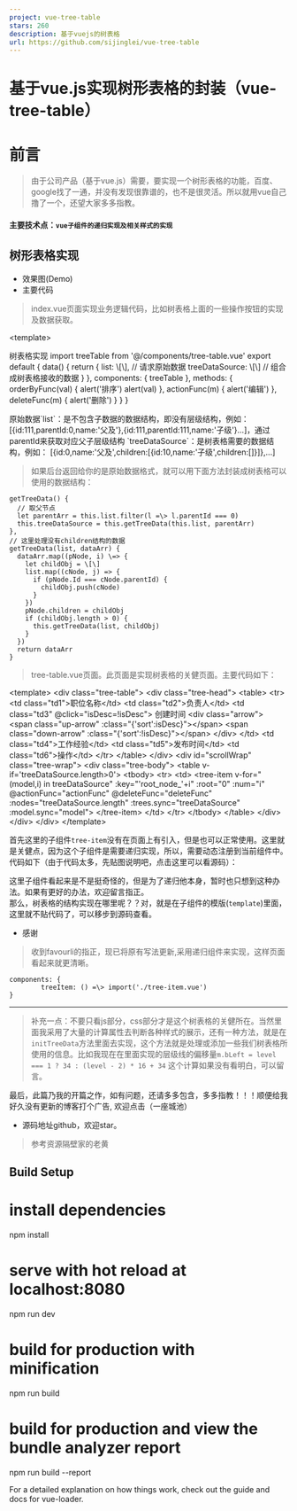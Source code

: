 ```yaml
---
project: vue-tree-table
stars: 260
description: 基于vuejs的树表格
url: https://github.com/sijinglei/vue-tree-table
---
```


基于vue.js实现树形表格的封装（vue-tree-table）
=================================

前言
==

> 由于公司产品（基于vue.js）需要，要实现一个树形表格的功能，百度、google找了一通，并没有发现很靠谱的，也不是很灵活。所以就用vue自己撸了一个，还望大家多多指教。

#### 主要技术点：`vue子组件的递归实现及相关样式的实现`

树形表格实现
------

-   效果图(Demo)
-   主要代码

> index.vue页面实现业务逻辑代码，比如树表格上面的一些操作按钮的实现及数据获取。

<template\>
  <div class\="contains"\>
    <h1\>树表格实现</h1\>
    <tree-table ref\="recTree"
    :list.sync\="treeDataSource"
    @actionFunc\="actionFunc"
    @deleteFunc\="deleteFunc"
    @orderByFunc\="orderByFunc"\></tree-table\>
  </div\>
</template\>
<script\>
import treeTable from '@/components/tree-table.vue'
export default {
  data() {
    return {
      list: \[\], // 请求原始数据
      treeDataSource: \[\] // 组合成树表格接收的数据
    }
  },
  components: {
    treeTable
  },
  methods: {
    orderByFunc(val) {
      alert('排序')
      alert(val)
    },
    actionFunc(m) {
      alert('编辑')
    },
    deleteFunc(m) {
      alert('删除')
    }
  }
}
</script\>

原始数据\`list\`：是不包含子数据的数据结构，即没有层级结构，例如：
\[{id:111,parentId:0,name:'父及'},{id:111,parentId:111,name:'子级'}...\]，通过parentId来获取对应父子层级结构
\`treeDataSource\`：是树表格需要的数据结构，例如：
\[{id:0,name:'父及',children:\[{id:10,name:'子级',children:\[\]}\]},...\]

> 如果后台返回给你的是原始数据格式，就可以用下面方法封装成树表格可以使用的数据结构：

    getTreeData() {
      // 取父节点
      let parentArr = this.list.filter(l =\> l.parentId === 0)
      this.treeDataSource = this.getTreeData(this.list, parentArr)
    },
    // 这里处理没有children结构的数据
    getTreeData(list, dataArr) {
      dataArr.map((pNode, i) \=> {
        let childObj = \[\]
        list.map((cNode, j) => {
          if (pNode.Id === cNode.parentId) {
            childObj.push(cNode)
          }
        })
        pNode.children = childObj
        if (childObj.length > 0) {
          this.getTreeData(list, childObj)
        }
      })
      return dataArr
    }

> tree-table.vue页面。此页面是实现树表格的关健页面。主要代码如下：

<template\>
	<div class\="tree-table"\>
		<div class\="tree-head"\>
			<table\>
				<tr\>
					<td class\="td1"\>职位名称</td\>
					<td class\="td2"\>负责人</td\>
					<td class\="td3" @click\="isDesc=!isDesc"\>
						创建时间
						<div class\="arrow"\>
							<span class\="up-arrow" :class\="{'sort':isDesc}"\></span\>
							<span class\="down-arrow" :class\="{'sort':!isDesc}"\></span\>
						</div\>
					</td\>
					<td class\="td4"\>工作经验</td\>
					<td class\="td5"\>发布时间</td\>
					<td class\="td6"\>操作</td\>
				</tr\>
			</table\>
		</div\>
		<div id\="scrollWrap" class\="tree-wrap"\>
			<div class\="tree-body"\>
				<table v-if\='treeDataSource.length>0'\>
					<tbody\>
						<tr\>
							<td\>
								<tree-item
									v-for\="(model,i) in treeDataSource"
                                    :key\="'root\_node\_'+i"
									:root\="0"
									:num\="i"
									@actionFunc\="actionFunc"
									@deleteFunc\="deleteFunc"
									:nodes\="treeDataSource.length"
									:trees.sync\="treeDataSource"
									:model.sync\="model"\>
								</tree-item\>
							</td\>
						</tr\>
					</tbody\>
				</table\>
			</div\>
		</div\>
	</div\>
</template\>

首先这里的子组件`tree-item`没有在页面上有引入，但是也可以正常使用。这里就是关健点，因为这个子组件是需要递归实现，所以，需要动态注册到当前组件中。代码如下（由于代码太多，先贴图说明吧，点击这里可以看源码）：

这里子组件看起来是不是挺奇怪的，但是为了递归他本身，暂时也只想到这种办法。如果有更好的办法，欢迎留言指正。  
那么，树表格的结构实现在哪里呢？？对，就是在子组件的模版(`template`)里面，这里就不贴代码了，可以移步到源码查看。  

-   感谢

> 收到favourli的指正，现已将原有写法更新,采用递归组件来实现，这样页面看起来就更清晰。

	components: {
			treeItem: () =\> import('./tree-item.vue')
	}

* * *

> 补充一点：不要只看js部分，css部分才是这个树表格的关健所在。当然里面我采用了大量的计算属性去判断各种样式的展示，还有一种方法，就是在`initTreeData`方法里面去实现，这个方法就是处理或添加一些我们树表格所使用的信息。比如我现在在里面实现的层级线的偏移量`m.bLeft = level === 1 ? 34 : (level - 2) * 16 + 34` 这个计算如果没有看明白，可以留言。

最后，此篇乃我的开篇之作，如有问题，还请多多包含，多多指教！！！顺便给我好久没有更新的博客打个广告, 欢迎点击（一座城池）

-   源码地址github，欢迎star。

> 参考资源隔壁家的老黄

Build Setup
-----------

# install dependencies
npm install

# serve with hot reload at localhost:8080
npm run dev

# build for production with minification
npm run build

# build for production and view the bundle analyzer report
npm run build --report

For a detailed explanation on how things work, check out the guide and docs for vue-loader.
